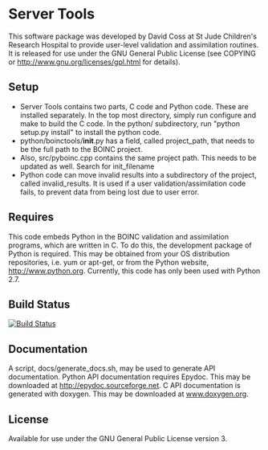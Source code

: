 Server Tools
============

This software package was developed by David Coss at St Jude Children's Research Hospital to provide user-level validation and assimilation routines. It is released for use under the GNU General Public License (see COPYING or http://www.gnu.org/licenses/gpl.html for details).

Setup
-----

* Server Tools contains two parts, C code and Python code. These are installed separately. In the top most directory, simply run configure and make to build the C code. In the python/ subdirectory, run "python setup.py install" to install the python code.
* python/boinctools/__init__.py has a field, called project_path, that needs to be the full path to the BOINC project.
* Also, src/pyboinc.cpp contains the same project path. This needs to be updated as well. Search for init_filename
* Python code can move invalid results into a subdirectory of the project, called invalid_results. It is used if a user validation/assimilation code fails, to prevent data from being lost due to user error.


Requires
--------

This code embeds Python in the BOINC validation and assimilation programs, which are written in C. To do this, the development package of Python is required. This may be obtained from your OS distribution repositories, i.e. yum or apt-get, or from the Python website, http://www.python.org. Currently, this code has only been used with Python 2.7.

Build Status
------------

[![Build Status](https://travis-ci.org/kd0kfo/servertools.png?branch=master)](https://travis-ci.org/kd0kfo/servertools)

Documentation
-------------

A script, docs/generate_docs.sh, may be used to generate API documentation. Python API documentation requires Epydoc. This may be downloaded at http://epydoc.sourceforge.net. C API documentation is generated with doxygen. This may be downloaded at www.doxygen.org.

License
-------

Available for use under the GNU General Public License version 3.
